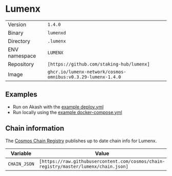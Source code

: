 # Lumenx

| | |
|---|---|
|Version|`1.4.0`|
|Binary|`lumenxd`|
|Directory|`.lumenx`|
|ENV namespace|`LUMENX`|
|Repository|`[https://github.com/staking-hub/lumenx]`|
|Image|`ghcr.io/lumenx-network/cosmos-omnibus:v0.3.29-lumenx-1.4.0`|

## Examples

- Run on Akash with the [example deploy.yml](./deploy.yml)
- Run locally using the [example docker-compose.yml](./docker-compose.yml)

## Chain information

The [Cosmos Chain Registry](https://github.com/cosmos/chain-registry) publishes up to date chain info for Lumenx.

|Variable|Value|
|---|---|
|`CHAIN_JSON`|`[https://raw.githubusercontent.com/cosmos/chain-registry/master/lumenx/chain.json]`|
